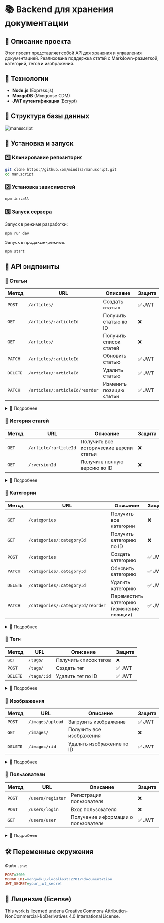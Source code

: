 # 📚 Backend для хранения документации

## 📝 Описание проекта
Этот проект представляет собой API для хранения и управления документацией. Реализована поддержка статей с Markdown-разметкой, категорий, тегов и изображений.

## 🚀 Технологии
- **Node.js** (Express.js)
- **MongoDB** (Mongoose ODM)
- **JWT аутентификация** (Bcrypt)

## 📂 Структура базы данных
![manuscript](https://github.com/user-attachments/assets/fef7b2f2-26fa-4832-8ebc-229512be8a5f)


## 🔧 Установка и запуск
### 1️⃣ Клонирование репозитория
```bash
git clone https://github.com/mindlss/manuscript.git
cd manuscript
```
### 2️⃣ Установка зависимостей
```bash
npm install
```
### 3️⃣ Запуск сервера
Запуск в режиме разработки:
```bash
npm run dev
```
Запуск в продакшн-режиме:
```bash
npm start
```

## 📌 API эндпоинты
### 🔹 Статьи

| Метод  | URL                        | Описание                       | Защита  |
|--------|----------------------------|--------------------------------|---------|
| `POST` | `/articles/`               | Создать статью                 | ✅ JWT  |
| `GET`  | `/articles/:articleId`     | Получить статью по ID          | ❌      |
| `GET`  | `/articles/`               | Получить список статей         | ❌      |
| `PATCH`| `/articles/:articleId`     | Обновить статью                | ✅ JWT  |
| `DELETE`| `/articles/:articleId`    | Удалить статью                 | ✅ JWT  |
| `PATCH`| `/articles/:articleId/reorder` | Изменить позицию статьи   | ✅ JWT  |

<details>
<summary>📄 Подробнее</summary>

## 🔹 Описание API

### 📌 Создание статьи (`POST /articles/`)

Создает новую статью. Если не указана категория, она будет помещена в "uncategorized".  
**Обязательные поля:** `title`, `content`.  
**Защита:** Требуется JWT токен.

**Пример тела запроса:**
```json
{
  "title": "myArticle",
  "category": "67bb6397ccdfe21a4a4d79cc",
  "content": "Article text content",
  "images": ["67bb0d5e3661b205d38f3ac8"],
  "tags": ["67bb60e0f184a9e9d4871c98"]
}
```

### 📌 Получение статьи (`GET /articles/:articleId`)

Возвращает статью по `articleId` с популяцией связанных данных (`category`, `author`, `images`, `tags`).  
**Защита:** Отсутствует.

**Пример ответа:**
```json
{
    "_id": "67bb61d4f184a9e9d4871c9e",
    "title": "myArticle",
    "content": "Article text content",
    "category": {
        "_id": "67bb6118f184a9e9d4871c9b",
        "name": "myCategory",
        "description": "my category description",
        "position": 1
    },
    "author": {
        "_id": "67bb606df184a9e9d4871c95",
        "username": "mindes"
    },
    "images": [
        {
            "_id": "67bb0d5e3661b205d38f3ac8",
            "name": "myImage.png",
            "url": "/uploads/1740311902658-myImage.png"
        }
    ],
    "tags": [
        {
            "_id": "67bb60e0f184a9e9d4871c98",
            "name": "myTag",
            "content": "my tag text"
        }
    ],
    "position": 1,
    "createdAt": "2025-02-23T12:00:00.000Z",
    "updatedAt": "2025-02-23T12:00:00.000Z",
    "__v": 0
}
```

### 📌 Получение списка статей (`GET /articles/`)

Возвращает список всех статей, сгруппированных по категориям.  
**Защита:** Отсутствует.

**Пример ответа:**
```json
{
    "Uncategorized": {
        "description": "Articles without category",
        "position": 0,
        "articles": [
            {
                "_id": "67bb61d4f184a9e9d4871c9e",
                "title": "article1",
                "position": 1
            }
        ]
    },
    "myCategory": {
        "description": "Description of my category",
        "position": 1,
        "articles": [
            {
                "_id": "67bb63bbccdfe21a4a4d79cf",
                "title": "article2",
                "position": 1
            },
            {
                "_id": "67bb62bfcgdg22ydjs337dgf",
                "title": "article3",
                "position": 2
            }
        ]
    }
}
```

### 📌 Обновление статьи (`PATCH /articles/:articleId`)

Обновляет статью по `articleId`.  
**Защита:** Требуется JWT токен.

**Пример тела запроса:**
```json
{
  "title": "Updated Article Title",
  "category": "60d0fe4f5311236168a109cd"
}
```

### 📌 Удаление статьи (`DELETE /articles/:articleId`)

Удаляет статью и корректирует позиции оставшихся статей в категории.  
**Защита:** Требуется JWT токен.

**Пример ответа:**
```json
{
  "message": "The article has been removed and the order has been updated"
}
```

### 📌 Изменение позиции статьи (`PATCH /articles/:articleId/reorder`)

Меняет порядок статьи внутри категории. Если указанная позиция некорректна, выдаст ошибку.  
**Защита:** Требуется JWT токен.

**Пример тела запроса:**
```json
{
  "newPosition": 2
}
```

</details>

### 🔹 История статей

| Метод  | URL                                | Описание                              | Защита  |
|--------|------------------------------------|---------------------------------------|---------|
| `GET`  | `/article/:articleId`             | Получить все исторические версии статьи | ❌      |
| `GET`  | `/:versionId`                     | Получить полную версию по ID         | ❌      |

<details>
<summary>📄 Подробнее</summary>

## 🔹 Описание API

### 📌 Получение всех исторических версий статьи (`GET /article/:articleId`)

Возвращает все исторические версии статьи по её ID с полями `_id` и `editedAt`.  
**Обязательные параметры:** `articleId` (ID статьи).  
**Ответ:** Список исторических версий, отсортированных по дате изменения.  
**Пример ответа:**
```json
[
  {
    "_id": "60d5f8f8c6e3b9b1d4b8e6e4",
    "editedAt": "2025-02-23T10:00:00Z"
  },
  {
    "_id": "60d5f8f8c6e3b9b1d4b8e6e5",
    "editedAt": "2025-02-22T15:00:00Z"
  }
]
```

### 📌 Получение полной версии статьи по ID исторической версии (`GET /:versionId`)

Возвращает полную информацию об исторической версии статьи по её ID.  
**Обязательные параметры:** `versionId` (ID версии).  
**Ответ:** Полная версия статьи с данными об изменениях.  
**Пример ответа:**
```json
{
    "_id": "67be2483334a42f46cae6903",
    "article": "67bb61d4f184a9e9d4871c9e",
    "content": "Old content of article",
    "author": "60d0fe4f5311236168a109ca",
    "editor": "67bb606df184a9e9d4871c95",
    "images": [
        "67bb0d5e3661b205d38f3ac8"
    ],
    "tags": [
        "67bb60e0f184a9e9d4871c98"
    ],
    "editedAt": "2025-02-25T20:13:55.533Z",
    "createdAt": "2025-02-25T20:13:55.555Z",
    "updatedAt": "2025-02-25T20:13:55.555Z",
    "__v": 0
}
```

</details>

### 🔹 Категории

| Метод  | URL                          | Описание                                        | Защита   |
|--------|------------------------------|-------------------------------------------------|----------|
| `GET`  | `/categories`                | Получить все категории                         | ❌       |
| `GET`  | `/categories/:categoryId`            | Получить категорию по ID                       | ❌       |
| `POST` | `/categories`                | Создать категорию                              | ✅ JWT   |
| `PATCH`| `/categories/:categoryId`            | Обновить категорию                             | ✅ JWT   |
| `DELETE`| `/categories/:categoryId`           | Удалить категорию                              | ✅ JWT   |
| `PATCH`| `/categories/:categoryId/reorder`    | Переместить категорию (изменение позиции)      | ✅ JWT   |

<details>
<summary>📄 Подробнее</summary>

## 🔹 Описание API

### 📌 Получить все категории (`GET /categories`)

Возвращает список всех категорий.  
**Требуется:** Нет.  
**Защита:** Отсутствует.

**Пример запроса:**
```bash
GET /categories
```

**Пример ответа:**
```json
[
  {
    "_id": "60d0fe4f5311236168a109ca",
    "name": "Category 1",
    "description": "Description for category 1",
    "position": 1
  },
  {
    "_id": "60d0fe4f5311236168a109cb",
    "name": "Category 2",
    "description": "Description for category 2",
    "position": 2
  }
]
```

### 📌 Получить категорию по ID (`GET /categories/:categoryId`)

Возвращает информацию о категории по ID.  
**Требуется:** ID категории в параметрах URL.  
**Защита:** Отсутствует.

**Пример запроса:**
```bash
GET /categories/60d0fe4f5311236168a109ca
```

**Пример ответа:**
```json
{
  "_id": "60d0fe4f5311236168a109ca",
  "name": "Category 1",
  "description": "Description for category 1",
  "position": 1
}
```

### 📌 Создать категорию (`POST /categories`)

Создает новую категорию. Для создания требуется передать название категории и описание.  
**Требуется:** Поля `name`, `description`.  
**Защита:** JWT токен в заголовке.

**Пример запроса:**
```bash
POST /categories
Authorization: Bearer your_jwt_token_here
Content-Type: application/json
{
  "name": "New Category",
  "description": "Description for new category"
}
```

**Пример ответа:**
```json
{
  "_id": "60d0fe4f5311236168a109cc",
  "name": "New Category",
  "description": "Description for new category",
  "position": 3
}
```

### 📌 Обновить категорию (`PATCH /categories/:categoryId`)

Обновляет категорию по ID.  
**Требуется:** ID категории в параметрах URL.  
**Защита:** JWT токен в заголовке.

**Пример запроса:**
```bash
PATCH /categories/60d0fe4f5311236168a109ca
Authorization: Bearer your_jwt_token_here
Content-Type: application/json
{
  "name": "Updated Category",
  "description": "Updated description"
}
```

**Пример ответа:**
```json
{
  "_id": "60d0fe4f5311236168a109ca",
  "name": "Updated Category",
  "description": "Updated description",
  "position": 1
}
```

### 📌 Удалить категорию (`DELETE /categories/:categoryId`)

Удаляет категорию по ID. После удаления пересчитываются позиции категорий.  
**Требуется:** ID категории в параметрах URL.  
**Защита:** JWT токен в заголовке.

**Пример запроса:**
```bash
DELETE /categories/60d0fe4f5311236168a109ca
Authorization: Bearer your_jwt_token_here
```

**Пример ответа:**
```json
{
  "message": "Category deleted"
}
```

### 📌 Переместить категорию (`PATCH /categories/:categoryId/reorder`)

Изменяет позицию категории. Для этого требуется новый номер позиции.  
**Требуется:** ID категории в параметрах URL, новое значение позиции в теле запроса.  
**Защита:** JWT токен в заголовке.

**Пример запроса:**
```bash
PATCH /categories/60d0fe4f5311236168a109ca/reorder
Authorization: Bearer your_jwt_token_here
Content-Type: application/json
{
  "newPosition": 2
}
```

**Пример ответа:**
```json
{
  "_id": "60d0fe4f5311236168a109ca",
  "name": "Updated Category",
  "description": "Updated description",
  "position": 2
}
```

</details>

### 🔹 Теги

| Метод  | URL                        | Описание                       | Защита  |
|--------|----------------------------|--------------------------------|---------|
| `GET`  | `/tags/`                   | Получить список тегов          | ❌      |
| `POST` | `/tags/`                   | Создать тег                    | ✅ JWT  |
| `DELETE`| `/tags/:id`               | Удалить тег по ID              | ✅ JWT  |

<details>
<summary>📄 Подробнее</summary>

## 🔹 Описание API

### 📌 Получение списка тегов (`GET /tags/`)

Возвращает список всех тегов.  
**Защита:** Отсутствует.

**Пример ответа:**
```json
[
  {
    "_id": "60d0fe4f5311236168a109ca",
    "name": "Tech",
    "content": "Articles about technology"
  },
  {
    "_id": "60d0fe4f5311236168a109cb",
    "name": "Science",
    "content": "Articles about science"
  }
]
```

### 📌 Создание тега (`POST /tags/`)

Создает новый тег.  
**Защита:** Требуется JWT токен.

**Пример тела запроса:**
```json
{
  "name": "Tech",
  "content": "Articles about technology"
}
```

### 📌 Удаление тега по ID (`DELETE /tags/:id`)

Удаляет тег по `id`.  
**Защита:** Требуется JWT токен.

**Пример ответа:**
```json
{
  "message": "Tag deleted"
}
```

</details>

### 🔹 Изображения

| Метод  | URL                        | Описание                       | Защита  |
|--------|----------------------------|--------------------------------|---------|
| `POST` | `/images/upload`           | Загрузить изображение          | ✅ JWT  |
| `GET`  | `/images/`                 | Получить все изображения       | ❌      |
| `DELETE`| `/images/:id`             | Удалить изображение по ID      | ✅ JWT  |

<details>
<summary>📄 Подробнее</summary>

## 🔹 Описание API

### 📌 Загрузка изображения (`POST /images/upload`)

Загружает изображение. Файл отправляется в теле запроса.  
**Требуется поле:** `image` (файл).  
**Защита:** Требуется JWT токен.

**Пример запроса:**
```bash
POST /images/upload
Content-Type: multipart/form-data
image: [file]
```

**Пример ответа:**
```json
{
  "_id": "60d0fe4f5311236168a109ca",
  "name": "example.jpg",
  "url": "/uploads/1632899456000-example.jpg"
}
```

### 📌 Получение всех изображений (`GET /images/`)

Возвращает список всех изображений.  
**Защита:** Отсутствует.

**Пример ответа:**
```json
[
  {
    "_id": "60d0fe4f5311236168a109ca",
    "name": "example.jpg",
    "url": "/uploads/1632899456000-example.jpg"
  },
  {
    "_id": "60d0fe4f5311236168a109cb",
    "name": "another_image.png",
    "url": "/uploads/1632899456001-another_image.png"
  }
]
```

### 📌 Удаление изображения по ID (`DELETE /images/:id`)

Удаляет изображение по `id`.  
**Защита:** Требуется JWT токен.

**Пример ответа:**
```json
{
  "message": "Image deleted"
}
```

</details>

### 🔹 Пользователи

| Метод  | URL                        | Описание                       | Защита  |
|--------|----------------------------|--------------------------------|---------|
| `POST` | `/users/register`          | Регистрация пользователя       | ❌      |
| `POST` | `/users/login`             | Вход пользователя              | ❌      |
| `GET`  | `/users/user`              | Получение информации о пользователе | ✅ JWT  |

<details>
<summary>📄 Подробнее</summary>

## 🔹 Описание API

### 📌 Регистрация пользователя (`POST /users/register`)

Регистрирует нового пользователя. Для регистрации требуется передать имя пользователя и пароль.  
**Требуется поле:** `username`, `password`.  
**Защита:** Отсутствует.

**Пример запроса:**
```bash
POST /users/register
Content-Type: application/json
{
  "username": "john_doe",
  "password": "password123"
}
```

**Пример ответа:**
```json
{
  "_id": "60d0fe4f5311236168a109ca",
  "username": "john_doe"
}
```

### 📌 Вход пользователя (`POST /users/login`)

Выполняет аутентификацию пользователя, возвращая JWT токен.  
**Требуется поле:** `username`, `password`.  
**Защита:** Отсутствует.

**Пример запроса:**
```bash
POST /users/login
Content-Type: application/json
{
  "username": "john_doe",
  "password": "password123"
}
```

**Пример ответа:**
```json
{
  "token": "your_jwt_token_here"
}
```

### 📌 Получение информации о пользователе (`GET /users/user`)

Получает информацию о текущем пользователе, для этого требуется передать JWT токен в заголовках.  
**Требуется:** JWT токен в заголовке `Authorization: Bearer <token>`.  
**Защита:** JWT токен обязательный.

**Пример запроса:**
```bash
GET /users/user
Authorization: Bearer your_jwt_token_here
```

**Пример ответа:**
```json
{
  "_id": "60d0fe4f5311236168a109ca",
  "username": "john_doe"
}
```

</details>

## 🛠 Переменные окружения
Файл `.env`:
```ini
PORT=3000
MONGO_URI=mongodb://localhost:27017/documentation
JWT_SECRET=your_jwt_secret
```

## 📜 Лицензия (license)
This work is licensed under a Creative Commons Attribution-NonCommercial-NoDerivatives 4.0 International License.

